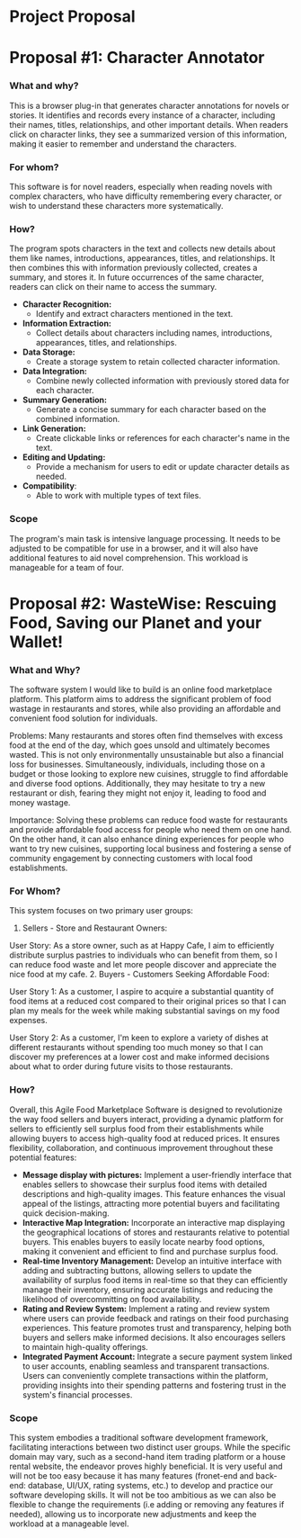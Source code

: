 # Project Proposal


# Proposal #1: Character Annotator

### What and why?

This is a browser plug-in that generates character annotations for novels or stories. It identifies and records every instance of a character, including their names, titles, relationships, and other important details. When readers click on character links, they see a summarized version of this information, making it easier to remember and understand the characters.

### For whom?

This software is for novel readers, especially when reading novels with complex characters, who have difficulty remembering every character, or wish to understand these characters more systematically.

### How?

The program spots characters in the text and collects new details about them like names, introductions, appearances, titles, and relationships. It then combines this with information previously collected, creates a summary, and stores it. In future occurrences of the same character, readers can click on their name to access the summary.

- **Character Recognition:**
  - Identify and extract characters mentioned in the text.
- **Information Extraction:**
  - Collect details about characters including names, introductions, appearances, titles, and relationships.
- **Data Storage:**
  - Create a storage system to retain collected character information.
- **Data Integration:**
  - Combine newly collected information with previously stored data for each character.
- **Summary Generation:**
  - Generate a concise summary for each character based on the combined information.
- **Link Generation:**
  - Create clickable links or references for each character's name in the text.
- **Editing and Updating:**
  - Provide a mechanism for users to edit or update character details as needed.
- **Compatibility**:
  - Able to work with multiple types of text files.

### Scope

The program's main task is intensive language processing. It needs to be adjusted to be compatible for use in a browser, and it will also have additional features to aid novel comprehension. This workload is manageable for a team of four.

# Proposal #2: WasteWise: Rescuing Food, Saving our Planet and your Wallet!


### What and Why?
The software system I would like to build is an online food marketplace platform. This platform aims to address the significant problem of food wastage in restaurants and stores, while also providing an affordable and convenient food solution for individuals.


Problems: Many restaurants and stores often find themselves with excess food at the end of the day, which goes unsold and ultimately becomes wasted. This is not only environmentally unsustainable but also a financial loss for businesses. Simultaneously, individuals, including those on a budget or those looking to explore new cuisines, struggle to find affordable and diverse food options. Additionally, they may hesitate to try a new restaurant or dish, fearing they might not enjoy it, leading to food and money wastage.


Importance: Solving these problems can reduce food waste for restaurants and provide affordable food access for people who need them on one hand. On the other hand, it can also enhance dining experiences for people who want to try new cuisines, supporting local business and fostering a sense of community engagement by connecting customers with local food establishments.


### For Whom?
This system focuses on two primary user groups:


1. Sellers - Store and Restaurant Owners:


User Story: As a store owner, such as at Happy Cafe, I aim to efficiently distribute surplus pastries to individuals who can benefit from them, so I can reduce food waste and let more people discover and appreciate the nice food at my cafe.
2. Buyers - Customers Seeking Affordable Food:


User Story 1: As a customer, I aspire to acquire a substantial quantity of food items at a reduced cost compared to their original prices so that I can plan my meals for the week while making substantial savings on my food expenses.


User Story 2: As a customer, I'm keen to explore a variety of dishes at different restaurants without spending too much money so that I can discover my preferences at a lower cost and make informed decisions about what to order during future visits to those restaurants.


### How?
Overall, this Agile Food Marketplace Software is designed to revolutionize the way food sellers and buyers interact, providing a dynamic platform for sellers to efficiently sell surplus food from their establishments while allowing buyers to access high-quality food at reduced prices. It ensures flexibility, collaboration, and continuous improvement throughout these potential features:


- **Message display with pictures:** Implement a user-friendly interface that enables sellers to showcase their surplus food items with detailed descriptions and high-quality images. This feature enhances the visual appeal of the listings, attracting more potential buyers and facilitating quick decision-making.
- **Interactive Map Integration:** Incorporate an interactive map displaying the geographical locations of stores and restaurants relative to potential buyers. This enables buyers to easily locate nearby food options, making it convenient and efficient to find and purchase surplus food.
- **Real-time Inventory Management:** Develop an intuitive interface with adding and subtracting buttons, allowing sellers to update the availability of surplus food items in real-time so that they can efficiently manage their inventory, ensuring accurate listings and reducing the likelihood of overcommitting on food availability.
- **Rating and Review System:** Implement a rating and review system where users can provide feedback and ratings on their food purchasing experiences. This feature promotes trust and transparency, helping both buyers and sellers make informed decisions. It also encourages sellers to maintain high-quality offerings.
- **Integrated Payment Account:** Integrate a secure payment system linked to user accounts, enabling seamless and transparent transactions. Users can conveniently complete transactions within the platform, providing insights into their spending patterns and fostering trust in the system's financial processes.

### Scope
This system embodies a traditional software development framework, facilitating interactions between two distinct user groups. While the specific domain may vary, such as a second-hand item trading platform or a house rental website, the endeavor proves highly beneficial. It is very useful and will not be too easy because it has many features (fronet-end and back-end: database, UI/UX, rating systems, etc.) to develop and practice our software developing skills. It will not be too ambitious as we can also be flexible to change the requirements (i.e adding or removing any features if needed), allowing us to incorporate new adjustments and keep the workload at a manageable level.
